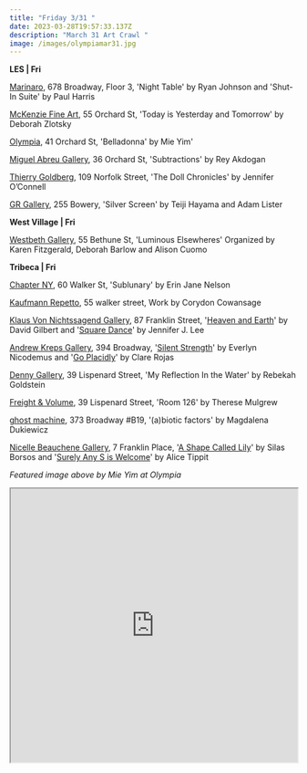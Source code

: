 ```yaml
---
title: "Friday 3/31 "
date: 2023-03-28T19:57:33.137Z
description: "March 31 Art Crawl "
image: /images/olympiamar31.jpg
---
```

**L﻿ES | Fri**

[Marinaro](https://www.marinaro.biz/exhibitions/), 678 Broadway, Floor 3, 'Night Table' by Ryan Johnson and 'Shut-In Suite' by Paul Harris

[McKenzie Fine Art](http://www.mckenziefineart.com/exhib/deborah-zlotsky-2023-exhibition.html), 55 Orchard St, 'Today is Yesterday and Tomorrow' by Deborah Zlotsky

[Olympia](https://olympiart.org/), 41 Orchard St, 'Belladonna' by Mie Yim' 

[Miguel Abreu Gallery](https://miguelabreugallery.com/exhibitions/subtractions/), 36 Orchard St, 'Subtractions' by Rey Akdogan

[Thierry Goldberg](https://thierrygoldberg.com/exhibitions/76-jennifer-oconnell-the-doll-chronicles/works/), 109 Norfolk Street, 'The Doll Chronicles' by Jennifer O’Connell

[GR Gallery](https://www.gr-gallery.com/exhibitions/silver-screen/), 255 Bowery, 'Silver Screen' by Teiji Hayama and Adam Lister

**W﻿est Village | Fri**

[Westbeth Gallery](https://westbeth.org/event/luminous-elsewheres/), 55 Bethune St, 'Luminous Elsewheres' Organized by Karen Fitzgerald, Deborah Barlow and Alison Cuomo

**T﻿ribeca | Fri**

[Chapter NY](https://chapter-ny.com/exhibitions/upcoming/), 60 Walker St, 'Sublunary' by Erin Jane Nelson

[Kaufmann Repetto](https://kaufmannrepetto.com/), 55 walker street, Work by Corydon Cowansage

[Klaus Von Nichtssagend Gallery](https://klausgallery.com/), 87 Franklin Street, '[Heaven and Earth](https://klausgallery.com/exhibition/david-gilbert-heaven-and-earth-2023-03-31/)' by David Gilbert and '[Square Dance](https://klausgallery.com/exhibition/jennifer-j-lee-square-dance-2023-03-31/)' by Jennifer J. Lee

[Andrew Kreps Gallery](http://www.andrewkreps.com/), 394 Broadway, '[Silent Strength](http://www.andrewkreps.com/exhibitions/everlyn-nicodemus)' by Everlyn Nicodemus and '[Go Placidly](http://www.andrewkreps.com/exhibitions/clare-rojas)' by Clare Rojas

[Denny Gallery](https://dennygallery.com/exhibitions/my-reflection-in-the-water/), 39 Lispenard Street, 'My Reflection In the Water' by Rebekah Goldstein

[Freight & Volume](http://www.freightandvolume.com/exhibitions/therese-mulgrew2), 39 Lispenard Street, 'Room 126' by Therese Mulgrew

[ghost machine](https://www.ghostmachine.nyc/projects/magdalena-dukiewicz-(a)biotic-factors), 373 Broadway #B19, '(a)biotic factors' by Magdalena Dukiewicz

[Nicelle Beauchene Gallery](<Nicelle Beauchene Gallery>), 7 Franklin Place, '[A Shape Called Lily](https://nicellebeauchene.com/exhibitions/silas-borsos/)' by Silas Borsos and '[Surely Any S is Welcome](https://nicellebeauchene.com/exhibitions/surely-any-s-is-welcome/)' by Alice Tippit

*F﻿eatured image above by Mie Yim at Olympia*

<iframe src="https://www.google.com/maps/d/u/3/embed?mid=1mnoO4mjgeuKJq5Oq7snYRIi270cNQjQ&ehbc=2E312F" width="100%" height="480"></iframe>